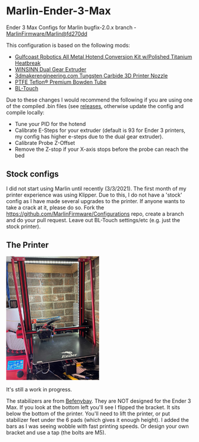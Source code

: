 # Marlin-Ender-3-Max
Ender 3 Max Configs for Marlin bugfix-2.0.x branch - [MarlinFirmware/Marlin@fd270dd](https://github.com/MarlinFirmware/Marlin/commit/fd270ddc6c5b4d78437d590ae8066326850555d7)

This configuration is based on the following mods:

* [Gulfcoast Robotics All Metal Hotend Conversion Kit w/Polished Titanium Heatbreak](https://amzn.to/3rg7BvT)
* [WINSINN Dual Gear Extruder](https://amzn.to/3qgkBQC)
* [3dmakerengineering.com Tungsten Carbide 3D Printer Nozzle](https://www.3dmakerengineering.com/collections/3d-printer-nozzles/products/tungsten-carbide-3d-printer-nozzle?variant=14784857112631)
* [PTFE Teflon® Premium Bowden Tube](https://www.3dmakerengineering.com/collections/accessories/products/ptfe-teflon-premium-bowden-tube)
* [BL-Touch](https://amzn.to/384td6M)

Due to these changes I would recommend the following if you are using one of the compiled .bin files (see [releases](https://github.com/ChadDevOps/Marlin-Ender-3-Max/releases), otherwise update the config and compile locally:

- Tune your PID for the hotend
- Calibrate E-Steps for your extruder (default is 93 for Ender 3 printers, my config has higher e-steps due to the dual gear extruder). 
- Calibrate Probe Z-Offset 
- Remove the Z-stop if your X-axis stops before the probe can reach the bed

## Stock configs

I did not start using Marlin until recently (3/3/2021). The first month of my printer experience was using Klipper. Due to this, I do not have a 'stock' config as I have made several upgrades to the printer. If anyone wants to take a crack at it, please do so. Fork the https://github.com/MarlinFirmware/Configurations repo, create a branch and do your pull request. Leave out BL-Touch settings/etc (e.g. just the stock printer).  

## The Printer

<img src="./Ender-3-Max.jpeg?raw=true" width="250">

It's still a work in progress. 

The stabilizers are from [Befenybay](https://amzn.to/3rhibTq). They are NOT designed for the Ender 3 Max. If you look at the bottom left you'll see I flipped the bracket. It sits below the bottom of the printer. You'll need to lift the printer, or put stabilizer feet under the 6 pads (which gives it enough height). I added the bars as I was seeing wobble with fast printing speeds.  Or design your own bracket and use a tap (the bolts are M5).
